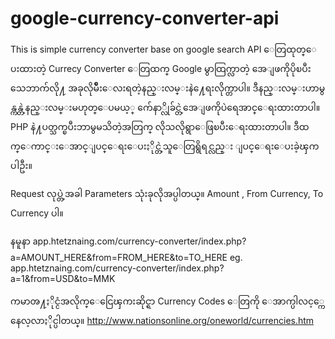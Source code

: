 # google-currency-converter-api
This is simple currency converter base on google search
API ေတြထုတ္ေပးထားတဲ့ Currecy Converter ေတြထက္ Google မွာထြက္လာတဲ့
အေျဖကိုပိုၿပီးသေဘာက်လို႔ အခုလိုမ်ိဳးေလးရတဲ့နည္းလမ္းနဲ႔ေရးလိုက္တာပါ။
ဒီနည္းလမ္းဟာမွန္ကန္တဲ့နည္းလမ္းမဟုတ္ေပမယ့္
က်ေနာ္လိုခ်င္တဲ့အေျဖကိုပဲရေအာင္ေရးထားတာပါ။
PHP နဲ႔ပတ္သက္ၿပီးဘာမွမသိတဲ့အတြက္ လိုသလိုရွာေဖြၿပီးေရးထားတာပါ။
ဒီထက္ေကာင္းေအာင္ျပင္ေရးေပးႏိုင္တဲ့သူေတြရွိရင္လည္း ျပင္ေရးေပးခဲ့ၾကပါဦး။

Request လုပ္တဲ့အခါ Parameters သုံးခုလိုအပ္ပါတယ္။
Amount , From Currency, To Currency ပါ။

နမူနာ
app.htetznaing.com/currency-converter/index.php?a=AMOUNT_HERE&from=FROM_HERE&to=TO_HERE
eg. app.htetznaing.com/currency-converter/index.php?a=1&from=USD&to=MMK

ကမာၻ႔ႏိုင္ငံအလိုက္ေငြေၾကးဆိုင္ရာ Currency Codes ေတြကို
ေအာက္ပါလင့္ကေနေလ့လာႏိုင္ပါတယ္။
http://www.nationsonline.org/oneworld/currencies.htm
